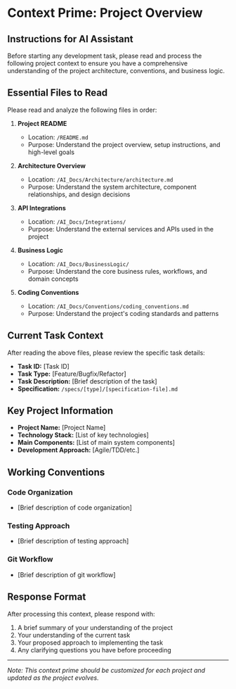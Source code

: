 # Context Prime: Project Overview

## Instructions for AI Assistant

Before starting any development task, please read and process the following project context to ensure you have a comprehensive understanding of the project architecture, conventions, and business logic.

## Essential Files to Read

Please read and analyze the following files in order:

1. **Project README**
   - Location: `/README.md`
   - Purpose: Understand the project overview, setup instructions, and high-level goals

2. **Architecture Overview**
   - Location: `/AI_Docs/Architecture/architecture.md`
   - Purpose: Understand the system architecture, component relationships, and design decisions

3. **API Integrations**
   - Location: `/AI_Docs/Integrations/`
   - Purpose: Understand the external services and APIs used in the project

4. **Business Logic**
   - Location: `/AI_Docs/BusinessLogic/`
   - Purpose: Understand the core business rules, workflows, and domain concepts

5. **Coding Conventions**
   - Location: `/AI_Docs/Conventions/coding_conventions.md`
   - Purpose: Understand the project's coding standards and patterns

## Current Task Context

After reading the above files, please review the specific task details:

- **Task ID:** [Task ID]
- **Task Type:** [Feature/Bugfix/Refactor]
- **Task Description:** [Brief description of the task]
- **Specification:** `/specs/[type]/[specification-file].md`

## Key Project Information

- **Project Name:** [Project Name]
- **Technology Stack:** [List of key technologies]
- **Main Components:** [List of main system components]
- **Development Approach:** [Agile/TDD/etc.]

## Working Conventions

### Code Organization

- [Brief description of code organization]

### Testing Approach

- [Brief description of testing approach]

### Git Workflow

- [Brief description of git workflow]

## Response Format

After processing this context, please respond with:

1. A brief summary of your understanding of the project
2. Your understanding of the current task
3. Your proposed approach to implementing the task
4. Any clarifying questions you have before proceeding

---

*Note: This context prime should be customized for each project and updated as the project evolves.*
